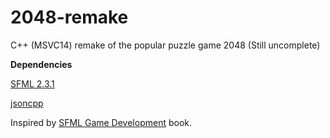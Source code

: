 # 2048-remake
C++ (MSVC14) remake of the popular puzzle game 2048
(Still uncomplete)

**Dependencies**

[SFML 2.3.1](http://www.sfml-dev.org/download/sfml/2.3.1/)

[jsoncpp](https://github.com/open-source-parsers/jsoncpp)

Inspired by [SFML Game Development](https://www.packtpub.com/game-development/sfml-game-development) book.
